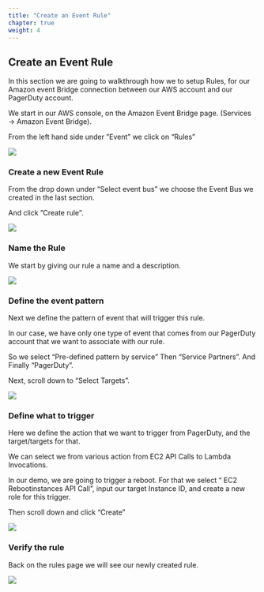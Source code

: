 ```yaml
---
title: "Create an Event Rule"
chapter: true
weight: 4
---
```


## Create an Event Rule

In this section we are going to walkthrough how we to setup Rules, for our Amazon event Bridge connection between our AWS account and our PagerDuty account.

We start in our AWS console, on the Amazon Event Bridge page.
(Services → Amazon Event Bridge).

From the left hand side under ”Event” we click on “Rules”

![](/images/ebrules_1.png)


### Create a new Event Rule
From the drop down under “Select event bus” we choose the Event Bus we created in the last section.

And click ”Create rule”.

![](/images/ebrules_2.png)

### Name the Rule
We start by giving our rule a name and a description.

![](/images/ebrules_3.png)

### Define the event pattern 
Next we define the pattern of event that will trigger this rule.

In our case, we have only one type of event that comes from our PagerDuty account that we want to associate with our rule.

So we select “Pre-defined pattern by service”
Then “Service Partners”.
And Finally “PagerDuty”.

Next, scroll down to “Select Targets”.

![](/images/ebrules_4.png)

### Define what to trigger

Here we define the action that we want to trigger from PagerDuty, and the target/targets for that.

We can select we from various action from EC2 API Calls to Lambda Invocations.

In our demo, we are going to trigger a reboot. For that we select “ EC2 Rebootinstances API Call”,
input our target Instance ID, 
and create a new role for this trigger. 

Then scroll down and click “Create”

![](/images/ebrules_5.png)

### Verify the rule

Back on the rules page we will see our newly created rule.

![](/images/ebrules_6.png)


